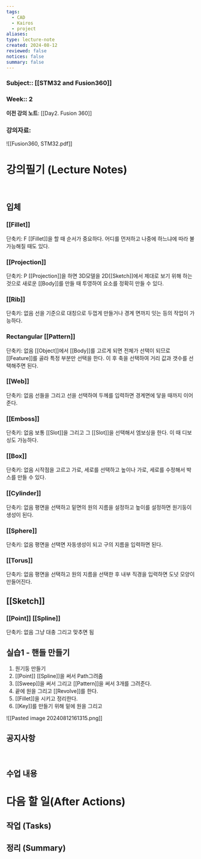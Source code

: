 ```yaml
---
tags:
  - CAD
  - Kairos
  - project
aliases: 
type: lecture-note
created: 2024-08-12
reviewed: false
notices: false
summary: false
---
```

### **Subject**:: [[STM32 and Fusion360]]
### **Week**:: 2

**이전 강의 노트**: [[Day2. Fusion 360]]

### 강의자료: 
![[Fusion360, STM32.pdf]]

# 강의필기 (Lecture Notes)
<br>

## 입체

### [[Fillet]]
단축키: F
[[Fillet]]을 할 때 순서가 중요하다. 어디를 먼저하고 나중에 하느냐에 따라 불가능해질 때도 있다. 

### [[Projection]]
단축키: P
[[Projection]]을 하면  3D모델을 2D[[Sketch]]에서 제대로 보기 위해 하는 것으로 새로운 [[Body]]를 만들 때 투영하여 요소를 정확히 만들 수 있다. 

### [[Rib]]
단축키: 없음
선을 기준으로 대칭으로 두껍게 만들거나 경계 면까지 잇는 등의 작업이 가능하다.

### Rectangular [[Pattern]]
단축키: 없음
[[Object]]에서 [[Body]]를 고르게 되면 전체가 선택이 되므로 [[Feature]]를 골라 특정 부분만 선택을 한다. 이 후 축을 선택하여 거리 값과 갯수를 선택해주면 된다.

### [[Web]]
단축키: 없음
선들을 그리고 선을 선택하여 두께를 입력하면 경계면에 닿을 때까지 이어준다.

### [[Emboss]]
단축키: 없음
보통 [[Slot]]을 그리고 그 [[Slot]]을 선택해서 엠보싱을 한다. 이 때 디보싱도 가능하다. 

### [[Box]]
단축키: 없음
시작점을 고르고 가로, 세로를 선택하고 높이나 가로, 세로를 수정해서 박스를 만들 수 있다.

### [[Cylinder]]
단축키: 없음
평면을 선택하고 밑면의 원의 지름을 설정하고 높이를 설정하면 원기둥이 생성이 된다.

### [[Sphere]]
단축키: 없음
평면을 선택면 자동생성이 되고 구의 지름을 입력하면 된다.

### [[Torus]]
단축키: 없음
평면을 선택하고 원의 지름을 선택한 후 내부 직경을 입력하면 도넛 모양이 만들어진다.

## [[Sketch]]

### [[Point]] [[Spline]]
단축키: 없음
그냥 대충 그리고 맞추면 됨

## 실습1 - 핸들 만들기
1. 원기둥 만들기
2. [[Point]] [[Spline]]을 써서 Path그려줌
3. [[Sweep]]을 써서 그리고 [[Pattern]]을 써서 3개를 그려준다.
4. 끝에 원을 그리고 [[Revolve]]를 한다.
5. [[Fillet]]을 시키고 정리한다.
6. [[Key]]를 만들기 위해 밑에 원을 그리고 

<!--⚠️Imgur upload failed, check dev console-->
![[Pasted image 20240812161315.png]]
## 공지사항
<br>


## 수업 내용


# 다음 할 일(After Actions)
## 작업 (Tasks)


## 정리 (Summary)



